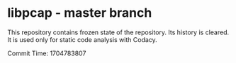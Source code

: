 # libpcap - master branch

This repository contains frozen state of the repository.
Its history is cleared. It is used only for static code
analysis with Codacy.

Commit Time: 1704783807